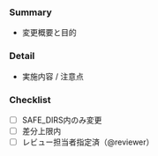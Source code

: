 ﻿---
dept: kanrimon|wakemon|sabamon|machimon|kachimon
cycle_id: MAC-YYYYMMDD-XXX
risk_score: 0.34
human_ack: pending
affected_paths:
  - mon_standard/docs/<dept>/...
diff_stats:
  files_changed: 0
  lines_added: 0
  lines_removed: 0
test_evidence:
  - "lint: passed"
  - "schema-validate: passed"
window_gate: "22:00-06:00 JST"
safe_dirs: true
max_diff_guard: true
---
### Summary
- 変更概要と目的

### Detail
- 実施内容 / 注意点

### Checklist
- [ ] SAFE_DIRS内のみ変更  
- [ ] 差分上限内  
- [ ] レビュー担当者指定済（@reviewer）
